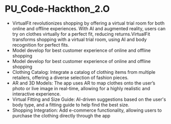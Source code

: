 # PU_Code-Hackthon_2.O

- VirtualFit revolutionizes shopping by offering a virtual trial room for both online and offline experiences. With AI and augmented reality, users can try on clothes virtually for a perfect fit, reducing returns.VirtualFit transforms shopping with a virtual trial room, using AI and body recognition for perfect fits.
- Model develop for best customer experience of online and offline shopping
- Model develop for best customer experience of online and offline shopping
- Clothing Catalog: Integrate a catalog of clothing items from multiple retailers, offering a diverse selection of fashion pieces.
- AR and 3D Models: The app uses AR to map clothes onto the user’s photo or live image in real-time, allowing for a highly realistic and interactive experience.
- Virtual Fitting and Size Guide: AI-driven suggestions based on the user's body type, and a fitting guide to help find the best size.
- Shopping Integration: Add e-commerce functionality, allowing users to purchase the clothing directly through the app

